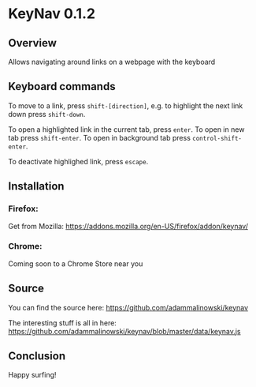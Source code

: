 # KeyNav 0.1.2


## Overview

Allows navigating around links on a webpage with the keyboard


## Keyboard commands

To move to a link, press `shift-[direction]`, e.g. to highlight the next link
down press `shift-down`.

To open a highlighted link in the current tab, press `enter`. To open in new tab
press `shift-enter`. To open in background tab press `control-shift-enter`.

To deactivate highlighed link, press `escape`.


## Installation

### Firefox:

Get from Mozilla: https://addons.mozilla.org/en-US/firefox/addon/keynav/


### Chrome:

Coming soon to a Chrome Store near you


## Source

You can find the source here: https://github.com/adammalinowski/keynav

The interesting stuff is all in here: https://github.com/adammalinowski/keynav/blob/master/data/keynav.js


## Conclusion

Happy surfing!
